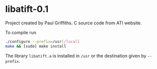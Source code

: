 # libatift-0.1

Project created by Paul Griffiths.
C source code from ATI website.

To compile run

```bash
./configure --prefix=/usr[/local]
make && [sudo] make install
```

The library `libatift.a` is installed in `/usr` or the destination given by `--prefix`. 
